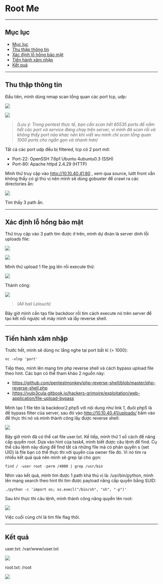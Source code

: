 Root Me
===

---
## Mục lục <a name="menu"></a>

* [Mục lục](#menu)
* [Thu thập thông tin](#info)
* [Xác định lỗ hổng bảo mật](#vuln)
* [Tiến hành xâm nhập](#exploit)
* [Kết quả](#result)

---
## Thu thập thông tin <a name="info"></a>

Đầu tiên, mình dùng nmap scan tổng quan các port tcp, udp:

![](https://i.imgur.com/0OPAx4S.png)

![](https://i.imgur.com/am3S3WY.png)


> *(Lưu ý: Trong pentest thực tế, bạn cần scan hết 65535 ports để nắm hết các port và service đang chạy trên server, vì mình đã scan rồi và không thấy port nào khác nên khi viết wu mình chỉ scan tổng quan 1000 ports cho ngắn gọn và nhanh hơn)*

Tất cả các port udp đều bị filtered, tcp có 2 port mở:

* Port-22: OpenSSH 7.6p1 Ubuntu 4ubuntu0.3 (SSH)
* Port-80: Apache httpd 2.4.29 (HTTP)

Mình thử truy cập vào http://10.10.40.41:80 , xem qua source, lướt front vẫn không thấy có gì thú vị nên mình sẽ dùng gobuster để crawl ra các directories ẩn:

![](https://i.imgur.com/Y02bfO5.png)

Tìm thấy 3 path ẩn.

---
## Xác định lỗ hổng bảo mật <a name="vuln"></a>

Thử truy cập vào 3 path tìm được ở trên, mình dự đoán là server dính lỗi uploads file:

![](https://i.imgur.com/bzYjr0j.png)

![](https://i.imgur.com/VkhgBrO.png)

Mình thử upload 1 file jpg lên rồi execute thử:

![](https://i.imgur.com/TlEoSSN.png)

Thành công:

![](https://i.imgur.com/diBl5MW.jpg)

> *(All hail Lelouch)*

Bây giờ mình cần tạo file backdoor rồi tìm cách execute nó trên server để tạo kết nối ngược về máy mình và lấy reverse shell. 

---
## Tiến hành xâm nhập <a name="exploit"></a>

Trước hết, mình sẽ dùng nc lắng nghe tại port bất kì (> 1000):

```
nc -vlnp 'port'
```

Tiếp theo, mình lên mạng tìm php reverse shell và cách bypass upload file theo hint. Các bạn có thể tham khảo 2 nguồn này: 
* https://github.com/pentestmonkey/php-reverse-shell/blob/master/php-reverse-shell.php
* https://vulp3cula.gitbook.io/hackers-grimoire/exploitation/web-application/file-upload-bypass

Mình tạo 1 file tên là backdoor2.php5 với nội dung như link 1, đuôi php5 là để bypass filter của server, sau đó vào http://10.10.40.41/uploads/ bấm vào để thực thi nó và mình thành công lấy được reverse shell:

![](https://i.imgur.com/XqWhYKI.png)

Bây giờ mình đã có thể cat file user.txt. Kế tiếp, mình thử 1 số cách để nâng cấp quyền root. Dựa vào hint của task4, mình biết được câu lệnh để find. Cụ thể câu lệnh này dùng để find tất cả những file mà có phân quyền s (set UID) là file bạn có thể thực thi với quyền của owner file đó. Vì nó tìm ra nhiều kết quả quá nên mình sẽ grep lại cho gọn:

```
find / -user root -perm /4000 | grep /usr/bin
```

Nhìn vào kết quả, mình tìm được 1 path khá thú vị là: /usr/bin/python, mình lên mạng search theo hint thì tìm được payload nâng cấp quyền bằng SUID:

```
./python -c 'import os; os.execl("/bin/sh", "sh", "-p")'
```

Sau khi thực thi câu lệnh, mình thành công nâng quyền lên root:

![](https://i.imgur.com/TK1V823.png)

Việc cuối cùng chỉ là tìm file flag thôi.

---
## Kết quả <a name="result"></a>

user.txt: /var/www/user.txt

![](https://i.imgur.com/Qil0AZa.png)

root.txt: /root

![](https://i.imgur.com/Xjv0qre.png)
